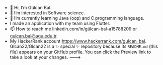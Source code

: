 - 👋 Hi, I’m Gülcan Bal.
- 👀 I’m interested in Software science.
- 🌱 I’m currently learning Java (oop) and C programming language.
- I made an application with my team using Flutter.
- 📫 How to reach me linkedin.com/in/gülcan-bal-a15788209 or gulcan.bal@agu.edu.tr.
- My HackerRank account https://www.hackerrank.com/gulcan_bal.
Glcan22/Glcan22 is a ✨ special ✨ repository because its `README.md` (this file) appears on your GitHub profile.
You can click the Preview link to take a look at your changes.
--->
